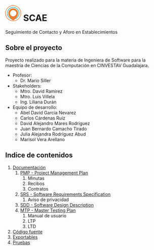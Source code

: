 # ![](images/SCAE_50x50.png) SCAE
Seguimiento de Contacto y Aforo en Establecimientos

## Sobre el proyecto
Proyecto realizado para la materia de Ingeniera de Software para la maestría de Ciencias de la Computación en CINVESTAV Guadalajara.
* Profesor: 
  * Dr. Mario Siller
* Stakeholders:
  * Mtro. David Ramirez
  * Mtro. Luis Villela
  * Ing. Liliana Durán
* Equipo de desarrollo:
  * Abel David García Nevarez
  * Carlos Cárdenas Ruiz
  * David Alejandro Mares Rodríguez
  * Juan Bernardo Camacho Tirado
  * Julia Alejandra Rodríguez Abud
  * Marisol Vera Arellano

## Indice de contenidos
1. [Documentación](http://github.com)
   1. [PMP - Project Management Plan](http://github.com)
      1. Minutas
      1. Recibos
      1. Contratos
   1. [SRS - Software Requirements Specification](http://github.com)
      1. Aviso de privacidad
   1. [SDD - Software Design Description](http://github.com)
   1. [MTP - Master Testing Plan](http://github.com)
      1. Manual de usuario
      1. LTP
      1. LTD
1. [Código fuente](http://github.com)
1. [Exportables](http://github.com)
1. [Pruebas](http://github.com)

